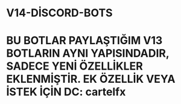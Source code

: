 # V14-DİSCORD-BOTS


# BU BOTLAR PAYLAŞTIĞIM V13 BOTLARIN AYNI YAPISINDADIR, SADECE YENİ ÖZELLİKLER EKLENMİŞTİR. EK ÖZELLİK VEYA İSTEK İÇİN DC: cartelfx
